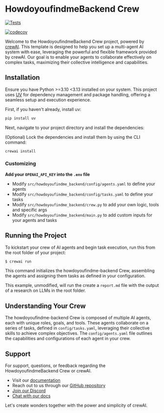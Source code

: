 # HowdoyoufindmeBackend Crew

[![Tests](https://github.com/kiiskristo/howdoyoufindme-backend/actions/workflows/main.yml/badge.svg)](https://github.com/kiiskristo/howdoyoufindme-backend/actions/workflows/main.yml)

[![codecov](https://codecov.io/gh/kiiskristo/howdoyoufindme-backend/branch/main/graph/badge.svg)](https://codecov.io/gh/kiiskristo/howdoyoufindme-backend)

Welcome to the HowdoyoufindmeBackend Crew project, powered by [crewAI](https://crewai.com). This template is designed to help you set up a multi-agent AI system with ease, leveraging the powerful and flexible framework provided by crewAI. Our goal is to enable your agents to collaborate effectively on complex tasks, maximizing their collective intelligence and capabilities.

## Installation

Ensure you have Python >=3.10 <3.13 installed on your system. This project uses [UV](https://docs.astral.sh/uv/) for dependency management and package handling, offering a seamless setup and execution experience.

First, if you haven't already, install uv:


```bash
pip install uv
```

Next, navigate to your project directory and install the dependencies:

(Optional) Lock the dependencies and install them by using the CLI command:
```bash
crewai install
```
### Customizing

**Add your `OPENAI_API_KEY` into the `.env` file**

- Modify `src/howdoyoufindme_backend/config/agents.yaml` to define your agents
- Modify `src/howdoyoufindme_backend/config/tasks.yaml` to define your tasks
- Modify `src/howdoyoufindme_backend/crew.py` to add your own logic, tools and specific args
- Modify `src/howdoyoufindme_backend/main.py` to add custom inputs for your agents and tasks

## Running the Project

To kickstart your crew of AI agents and begin task execution, run this from the root folder of your project:

```bash
$ crewai run
```

This command initializes the howdoyoufindme-backend Crew, assembling the agents and assigning them tasks as defined in your configuration.

This example, unmodified, will run the create a `report.md` file with the output of a research on LLMs in the root folder.

## Understanding Your Crew

The howdoyoufindme-backend Crew is composed of multiple AI agents, each with unique roles, goals, and tools. These agents collaborate on a series of tasks, defined in `config/tasks.yaml`, leveraging their collective skills to achieve complex objectives. The `config/agents.yaml` file outlines the capabilities and configurations of each agent in your crew.

## Support

For support, questions, or feedback regarding the HowdoyoufindmeBackend Crew or crewAI.
- Visit our [documentation](https://docs.crewai.com)
- Reach out to us through our [GitHub repository](https://github.com/joaomdmoura/crewai)
- [Join our Discord](https://discord.com/invite/X4JWnZnxPb)
- [Chat with our docs](https://chatg.pt/DWjSBZn)

Let's create wonders together with the power and simplicity of crewAI.

